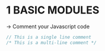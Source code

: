 # 1 BASIC MODULES

-> Comment your Javascript code
```js
// This is a single line comment
/* This is a multi-line comment */
```